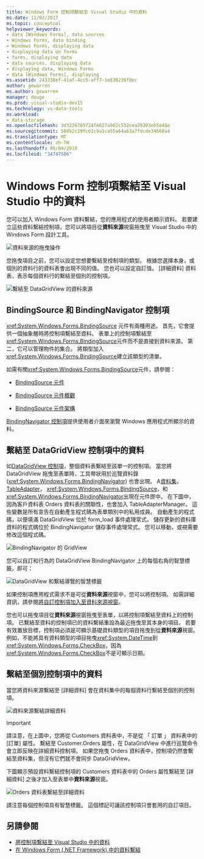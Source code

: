 ```yaml
---
title: Windows Form 控制項繫結至 Visual Studio 中的資料
ms.date: 11/03/2017
ms.topic: conceptual
helpviewer_keywords:
- data [Windows Forms], data sources
- Windows Forms, data binding
- Windows Forms, displaying data
- displaying data on forms
- forms, displaying data
- data sources, displaying data
- displaying data, Windows Forms
- data [Windows Forms], displaying
ms.assetid: 243338ef-41af-4cc5-aff7-1e830236f0ec
author: gewarren
ms.author: gewarren
manager: douge
ms.prod: visual-studio-dev15
ms.technology: vs-data-tools
ms.workload:
- data-storage
ms.openlocfilehash: 3d3226785724f6627a962c532cea29393eb5e46e
ms.sourcegitcommit: 58052c29fc61c9a1ca55a64a63a7fdcde34668a4
ms.translationtype: MT
ms.contentlocale: zh-TW
ms.lasthandoff: 06/04/2018
ms.locfileid: "34747586"
---
```

# <a name="bind-windows-forms-controls-to-data-in-visual-studio"></a>Windows Form 控制項繫結至 Visual Studio 中的資料
您可以加入 Windows Form 資料繫結，您的應用程式的使用者顯示資料。 若要建立這些資料繫結控制項，您可以將項目從**資料來源**視窗拖曳至 Visual Studio 中的 Windows Form 設計工具。

![資料來源的拖曳操作](../data-tools/media/raddata-data-source-drag-operation.png)

您拖曳項目之前，您可以設定您想要繫結至控制項的類型。 根據您選擇本身，或個別的資料行的資料表會出現不同的值。  您也可以設定自訂值。 [詳細資料] 資料表，表示每個資料行的繫結至個別的控制項。

![繫結至 DataGridView 的資料來源](../data-tools/media/raddata-bind-data-source-to-datagridview.png)

## <a name="bindingsource-and-bindingnavigator-controls"></a>BindingSource 和 BindingNavigator 控制項
<xref:System.Windows.Forms.BindingSource> 元件有兩種用途。 首先，它會提供一個抽象層時將控制項繫結至資料。 表單上的控制項繫結至<xref:System.Windows.Forms.BindingSource>元件而不是直接到資料來源。 第二，它可以管理物件的集合。 將類型加入<xref:System.Windows.Forms.BindingSource>建立該類型的清單。

如需有關<xref:System.Windows.Forms.BindingSource>元件，請參閱：

-   [BindingSource 元件](/dotnet/framework/winforms/controls/bindingsource-component)

-   [BindingSource 元件概觀](/dotnet/framework/winforms/controls/bindingsource-component-overview)

-   [BindingSource 元件架構](/dotnet/framework/winforms/controls/bindingsource-component-architecture)

[BindingNavigator 控制項](/dotnet/framework/winforms/controls/bindingnavigator-control-windows-forms)提供使用者介面來瀏覽 Windows 應用程式所顯示的資料。

## <a name="bind-to-data-in-a-datagridview-control"></a>繫結至 DataGridView 控制項中的資料
如[DataGridView 控制項](/dotnet/framework/winforms/controls/datagridview-control-overview-windows-forms)，整個資料表繫結至該單一的控制項。 當您將 DataGridView 拖曳至表單時，工具帶狀用於巡覽資料錄 (<xref:System.Windows.Forms.BindingNavigator>) 也會出現。 A[資料集](../data-tools/dataset-tools-in-visual-studio.md)， [TableAdapter](../data-tools/create-and-configure-tableadapters.md)， <xref:System.Windows.Forms.BindingSource>，和<xref:System.Windows.Forms.BindingNavigator>出現在元件匣中。 在下圖中，因為客戶資料表 Orders 資料表的關聯性，也會加入 TableAdapterManager。 這些變數是所有宣告在自動產生程式碼為表單類別中的私用成員。 自動產生的程式碼，以便填滿 DataGridView 位於 form_load 事件處理常式。 儲存更新的資料庫資料的程式碼位於 BindingNavigator 儲存事件處理常式。 您可以移動，或視需要修改這個程式碼。

![BindingNavigator 的 GridView](../data-tools/media/raddata-gridview-with-bindingnavigator.png)

您可以自訂和行為的 DataGridView BindingNavigator 上的每個右角的智慧標籤，即可：

![DataGridView 和繫結導覽的智慧標籤](../data-tools/media/raddata-datagridview-and-binding-navigator-smart-tags.png)

如果控制項應用程式需求不是可從**資料來源**視窗中，您可以將控制項。 如需詳細資訊，請參閱[將自訂控制項加入至資料來源視窗](../data-tools/add-custom-controls-to-the-data-sources-window.md)。

您也可以拖曳項目從**資料來源**視窗拖曳至表單，以將控制項繫結至資料上的控制項。 已繫結至資料的控制項已的資料繫結重設為最近拖曳至其本身的項目。 若要有效置放目標，控制項必須是可顯示基礎資料類型的項目拖曳到從**資料來源**視窗。 例如，不能將具有資料類型的項目拖曳<xref:System.DateTime>到<xref:System.Windows.Forms.CheckBox>，因為<xref:System.Windows.Forms.CheckBox>不是可顯示日期。

## <a name="bind-to-data-in-individual-controls"></a>繫結至個別控制項中的資料
當您將資料來源繫結至 [詳細資料] 會在資料集中的每個資料行繫結至個別的控制項。

![資料來源繫結詳細資料](../data-tools/media/raddata-bind-data-source-to-details.png)

> [!IMPORTANT]
> 請注意，在上圖中，您將從 Customers 資料表中，不是從 「 訂單 」 資料表中的 [訂單] 屬性。 繫結至 Customer.Orders 屬性，在 DataGridView 中進行巡覽命令會立即反映在詳細資料控制項。 如果您拖曳 Orders 資料表中，控制項仍然會繫結至資料集，但沒有它們就不會同步 DataGridView。

下圖顯示預設資料繫結控制項的 Customers 資料表中的 Orders 屬性繫結至 [詳細資料] 之後才加入至表單中**資料來源**視窗。

![Orders 資料表繫結至詳細資料](../data-tools/media/raddata-orders-table-bound-to-details.png)

請注意每個控制項具有智慧標籤。 這個標記可讓該控制項只會套用的自訂項目。

## <a name="see-also"></a>另請參閱

- [將控制項繫結至 Visual Studio 中的資料](../data-tools/bind-controls-to-data-in-visual-studio.md)
- [在 Windows Form (.NET Framework) 中的資料繫結](/dotnet/framework/winforms/windows-forms-data-binding)
